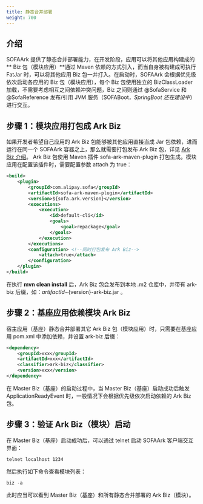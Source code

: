 ```yaml
---
title: 静态合并部署
weight: 700
---
```



## 介绍
SOFAArk 提供了静态合并部署能力，在开发阶段，应用可以将其他应用构建成的** Biz 包（模块应用）**通过 Maven 依赖的方式引入，而当自身被构建成可执行 FatJar 时，可以将其他应用 Biz 包一并打入。在启动时，SOFAArk 会根据优先级依次启动各应用的 Biz 包（模块应用），每个 Biz 包使用独立的 BizClassLoader 加载，不需要考虑相互之间依赖冲突问题，Biz 之间则通过 @SofaService 和 @SofaReference 发布/引用 JVM 服务（SOFABoot，_SpringBoot 还在建设中_）进行交互。


## 步骤 1：模块应用打包成 Ark Biz
如果开发者希望自己应用的 Ark Biz 包能够被其他应用直接当成 Jar 包依赖，进而运行在同一个 SOFAArk 容器之上，那么就需要打包发布 Ark Biz 包，详见 [Ark Biz 介绍](https://www.sofastack.tech/projects/sofa-boot/sofa-ark-ark-biz/)。 Ark Biz 包使用 Maven 插件 sofa-ark-maven-plugin 打包生成。模块应用在配置该插件时，需要配置参数 attach 为 true：
```xml
<build>
    <plugin>
        <groupId>com.alipay.sofa</groupId>
        <artifactId>sofa-ark-maven-plugin</artifactId>
        <version>${sofa.ark.version}</version>
        <executions>
            <execution>
                <id>default-cli</id>
                <goals>
                    <goal>repackage</goal>
                </goals>
            </execution>
        </executions>
        <configuration> <!--同时打包发布 Ark Biz-->
            <attach>true</attach>
        </configuration>
    </plugin>
</build>
```

在执行 **mvn clean install** 后，Ark Biz 包会发布到本地 .m2 仓库中，并带有 ark-biz 后缀，如：${artifactId}-${version}-ark-biz.jar 。


## 步骤 2：基座应用依赖模块 Ark Biz
宿主应用（基座）静态合并部署其它 Ark Biz 包（模块应用）时，只需要在基座应用 pom.xml 中添加依赖，并设置 ark-biz 后缀：
```xml
<dependency>
    <groupId>xxx</groupId>
    <artifactId>xxx</artifactId>
    <classifier>ark-biz</classifier>
    <version>xxx</version>
</dependency>
```
在 Master Biz（基座）的启动过程中，当 Master Biz（基座）启动成功后触发 ApplicationReadyEvent 时，一般情况下会根据优先级依次启动依赖的 Ark Biz 包。

## 步骤 3：验证 Ark Biz（模块）启动
在 Master Biz（基座）启动成功后，可以通过 telnet 启动 SOFAArk 客户端交互界面：
```shell
telnet localhost 1234
```
然后执行如下命令查看模块列表：
```shell
biz -a
```
此时应当可以看到 Master Biz（基座）和所有静态合并部署的 Ark Biz（模块）。

<br/>
<br/>

